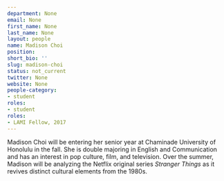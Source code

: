```yaml
---
department: None
email: None
first_name: None
last_name: None
layout: people
name: Madison Choi
position:
short_bio: ''
slug: madison-choi
status: not_current
twitter: None
website: None
people-category:
- student
roles:
- student
roles:
- LAMI Fellow, 2017
---
```


Madison Choi will be entering her senior year at Chaminade University of Honolulu in the fall. She is double majoring in English and Communication and has an interest in pop culture, film, and television. Over the summer, Madison will be analyzing the Netflix original series _Stranger Things_ as it revives distinct cultural elements from the 1980s.
